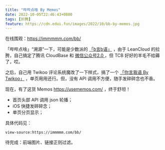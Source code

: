 ```yaml
---
title: "哔哔点啥 By Memos"
date: 2022-10-05T22:46:43+0800
tags: [折腾]
feature: https://cdn.edui.fun/images/2022/10/bb-by-memos.jpg
---
```


在线围观：<https://immmmm.com/bb/>

「哔哔点啥」“溯源”一下，可能是少数派的 [「b言b语」](https://sspai.com/post/60024) ，由于 LeanCloud 的拉胯，自己搞定了腾讯 CloudBase 和 [微信公众号2.0 ](https://immmmm.com/bb-by-wechat-pro/) ，但 TCB 好好的羊毛不给薅了，哎。

之后，自己用 Twikoo 评论系统魔改了一下样式，搞了一个 [「你言我语 By Twikoo」](https://immmmm.com/talk/) ，单页用用还行。但，没有 API 调用不方便，随手发碎碎念也不香。

<!--more-->

现在，有了这货 Memos <https://usememos.com/> ，终于舒坦！

- 首页头部 API 调用 json 轮播；
- iOS 快捷发碎碎念；
- 单页分页显示；

具体代码见：

```
view-source:https://immmmm.com/bb/
```

待完成：前端图片、链接正则过滤。